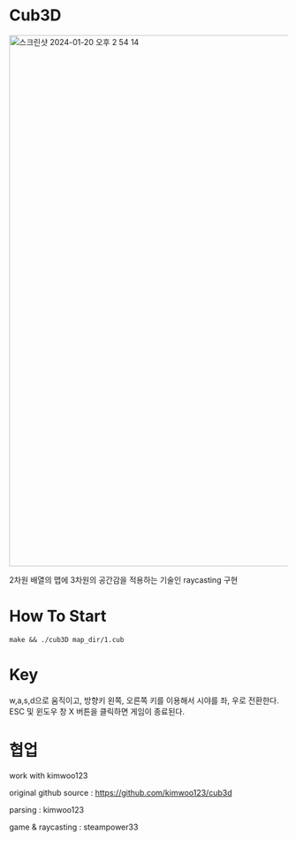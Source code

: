 # Cub3D

<img width="961" alt="스크린샷 2024-01-20 오후 2 54 14" src="https://github.com/steampower33/cub3D/assets/20227720/91ca9845-3093-49b1-8ae5-9c65794e9798">

2차원 배열의 맵에 3차원의 공간감을 적용하는 기술인 raycasting 구현

# How To Start
```
make && ./cub3D map_dir/1.cub
```

# Key

w,a,s,d으로 움직이고, 방향키 왼쪽, 오른쪽 키를 이용해서 시야를 좌, 우로 전환한다.
ESC 및 윈도우 창 X 버튼을 클릭하면 게임이 종료된다.

# 협업
work with kimwoo123

original github source : https://github.com/kimwoo123/cub3d

parsing : kimwoo123

game & raycasting : steampower33
